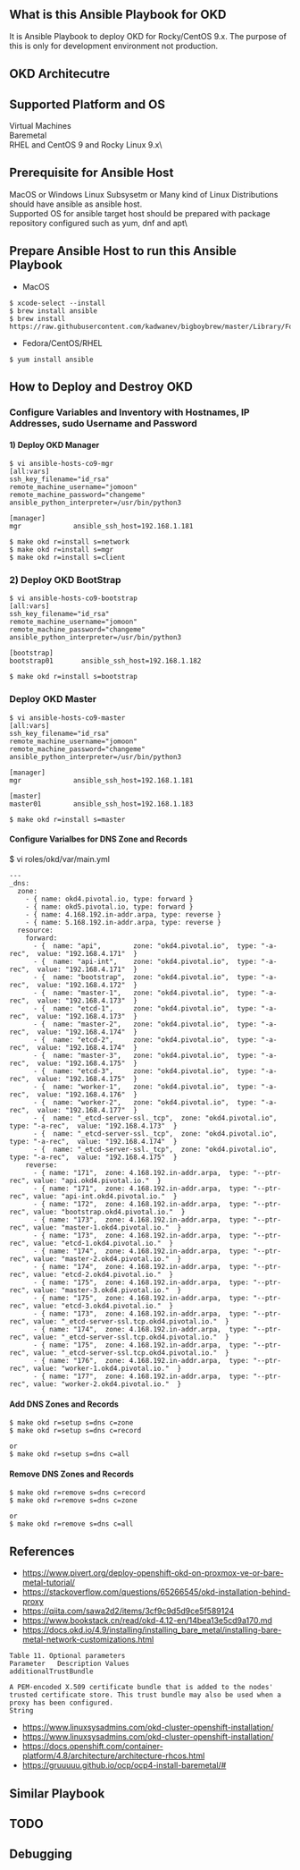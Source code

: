 ## What is this Ansible Playbook for OKD
It is Ansible Playbook to deploy OKD for Rocky/CentOS 9.x. The purpose of this is only for development environment not production.

## OKD Architecutre


## Supported Platform and OS
Virtual Machines\
Baremetal\
RHEL and CentOS 9 and Rocky Linux 9.x\

## Prerequisite for Ansible Host
MacOS or Windows Linux Subsysetm or Many kind of Linux Distributions should have ansible as ansible host.\
Supported OS for ansible target host should be prepared with package repository configured such as yum, dnf and apt\

## Prepare Ansible Host to run this Ansible Playbook
* MacOS
```
$ xcode-select --install
$ brew install ansible
$ brew install https://raw.githubusercontent.com/kadwanev/bigboybrew/master/Library/Formula/sshpass.rb
```

* Fedora/CentOS/RHEL
```
$ yum install ansible
```

## How to Deploy and Destroy OKD
### Configure Variables and Inventory with Hostnames, IP Addresses, sudo Username and Password
#### 1) Deploy OKD Manager
```
$ vi ansible-hosts-co9-mgr
[all:vars]
ssh_key_filename="id_rsa"
remote_machine_username="jomoon"
remote_machine_password="changeme"
ansible_python_interpreter=/usr/bin/python3

[manager]
mgr             ansible_ssh_host=192.168.1.181

$ make okd r=install s=network
$ make okd r=install s=mgr
$ make okd r=install s=client
```

### 2) Deploy OKD BootStrap
```
$ vi ansible-hosts-co9-bootstrap
[all:vars]
ssh_key_filename="id_rsa"
remote_machine_username="jomoon"
remote_machine_password="changeme"
ansible_python_interpreter=/usr/bin/python3

[bootstrap]
bootstrap01       ansible_ssh_host=192.168.1.182

$ make okd r=install s=bootstrap
```

### Deploy OKD Master
```
$ vi ansible-hosts-co9-master
[all:vars]
ssh_key_filename="id_rsa"
remote_machine_username="jomoon"
remote_machine_password="changeme"
ansible_python_interpreter=/usr/bin/python3

[manager]
mgr             ansible_ssh_host=192.168.1.181

[master]
master01        ansible_ssh_host=192.168.1.183

$ make okd r=install s=master
```

#### Configure Varialbes for DNS Zone and Records
$ vi roles/okd/var/main.yml
```
---
_dns:
  zone:
    - { name: okd4.pivotal.io, type: forward }
    - { name: okd5.pivotal.io, type: forward }
    - { name: 4.168.192.in-addr.arpa, type: reverse }
    - { name: 5.168.192.in-addr.arpa, type: reverse }
  resource:
    forward:
      - {  name: "api",        zone: "okd4.pivotal.io",  type: "-a-rec",  value: "192.168.4.171"  }
      - {  name: "api-int",    zone: "okd4.pivotal.io",  type: "-a-rec",  value: "192.168.4.171"  }
      - {  name: "bootstrap",  zone: "okd4.pivotal.io",  type: "-a-rec",  value: "192.168.4.172"  }
      - {  name: "master-1",   zone: "okd4.pivotal.io",  type: "-a-rec",  value: "192.168.4.173"  }
      - {  name: "etcd-1",     zone: "okd4.pivotal.io",  type: "-a-rec",  value: "192.168.4.173"  }
      - {  name: "master-2",   zone: "okd4.pivotal.io",  type: "-a-rec",  value: "192.168.4.174"  }
      - {  name: "etcd-2",     zone: "okd4.pivotal.io",  type: "-a-rec",  value: "192.168.4.174"  }
      - {  name: "master-3",   zone: "okd4.pivotal.io",  type: "-a-rec",  value: "192.168.4.175"  }
      - {  name: "etcd-3",     zone: "okd4.pivotal.io",  type: "-a-rec",  value: "192.168.4.175"  }
      - {  name: "worker-1",   zone: "okd4.pivotal.io",  type: "-a-rec",  value: "192.168.4.176"  }
      - {  name: "worker-2",   zone: "okd4.pivotal.io",  type: "-a-rec",  value: "192.168.4.177"  }
      - {  name: "_etcd-server-ssl._tcp",  zone: "okd4.pivotal.io",  type: "-a-rec",  value: "192.168.4.173"  }
      - {  name: "_etcd-server-ssl._tcp",  zone: "okd4.pivotal.io",  type: "-a-rec",  value: "192.168.4.174"  }
      - {  name: "_etcd-server-ssl._tcp",  zone: "okd4.pivotal.io",  type: "-a-rec",  value: "192.168.4.175"  }
    reverse:
      - { name: "171",  zone: 4.168.192.in-addr.arpa,  type: "--ptr-rec", value: "api.okd4.pivotal.io."  }
      - { name: "171",  zone: 4.168.192.in-addr.arpa,  type: "--ptr-rec", value: "api-int.okd4.pivotal.io."  }
      - { name: "172",  zone: 4.168.192.in-addr.arpa,  type: "--ptr-rec", value: "bootstrap.okd4.pivotal.io."  }
      - { name: "173",  zone: 4.168.192.in-addr.arpa,  type: "--ptr-rec", value: "master-1.okd4.pivotal.io."  }
      - { name: "173",  zone: 4.168.192.in-addr.arpa,  type: "--ptr-rec", value: "etcd-1.okd4.pivotal.io."  }
      - { name: "174",  zone: 4.168.192.in-addr.arpa,  type: "--ptr-rec", value: "master-2.okd4.pivotal.io."  }
      - { name: "174",  zone: 4.168.192.in-addr.arpa,  type: "--ptr-rec", value: "etcd-2.okd4.pivotal.io."  }
      - { name: "175",  zone: 4.168.192.in-addr.arpa,  type: "--ptr-rec", value: "master-3.okd4.pivotal.io."  }
      - { name: "175",  zone: 4.168.192.in-addr.arpa,  type: "--ptr-rec", value: "etcd-3.okd4.pivotal.io."  }
      - { name: "173",  zone: 4.168.192.in-addr.arpa,  type: "--ptr-rec", value: "_etcd-server-ssl.tcp.okd4.pivotal.io."  }
      - { name: "174",  zone: 4.168.192.in-addr.arpa,  type: "--ptr-rec", value: "_etcd-server-ssl.tcp.okd4.pivotal.io."  }
      - { name: "175",  zone: 4.168.192.in-addr.arpa,  type: "--ptr-rec", value: "_etcd-server-ssl.tcp.okd4.pivotal.io."  }
      - { name: "176",  zone: 4.168.192.in-addr.arpa,  type: "--ptr-rec", value: "worker-1.okd4.pivotal.io."  }
      - { name: "177",  zone: 4.168.192.in-addr.arpa,  type: "--ptr-rec", value: "worker-2.okd4.pivotal.io."  }
```

#### Add DNS Zones and Records
```
$ make okd r=setup s=dns c=zone
$ make okd r=setup s=dns c=record

or
$ make okd r=setup s=dns c=all
```

#### Remove DNS Zones and Records
```
$ make okd r=remove s=dns c=record
$ make okd r=remove s=dns c=zone

or
$ make okd r=remove s=dns c=all
```


## References
- https://www.pivert.org/deploy-openshift-okd-on-proxmox-ve-or-bare-metal-tutorial/
- https://stackoverflow.com/questions/65266545/okd-installation-behind-proxy
- https://qiita.com/sawa2d2/items/3cf9c9d5d9ce5f589124
- https://www.bookstack.cn/read/okd-4.12-en/14bea13e5cd9a170.md
- https://docs.okd.io/4.9/installing/installing_bare_metal/installing-bare-metal-network-customizations.html
~~~
Table 11. Optional parameters
Parameter	Description	Values
additionalTrustBundle

A PEM-encoded X.509 certificate bundle that is added to the nodes' trusted certificate store. This trust bundle may also be used when a proxy has been configured.
String
~~~
- https://www.linuxsysadmins.com/okd-cluster-openshift-installation/
- https://www.linuxsysadmins.com/okd-cluster-openshift-installation/
- https://docs.openshift.com/container-platform/4.8/architecture/architecture-rhcos.html
- https://gruuuuu.github.io/ocp/ocp4-install-baremetal/#



## Similar Playbook

## TODO

## Debugging

